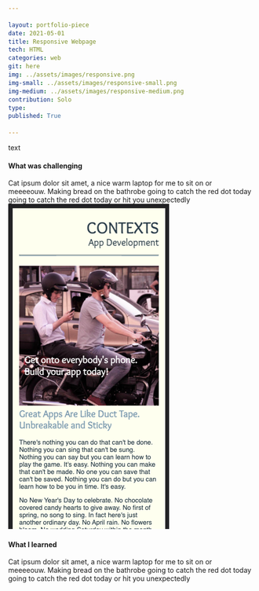 ```yaml
---

layout: portfolio-piece
date: 2021-05-01
title: Responsive Webpage
tech: HTML
categories: web
git: here
img: ../assets/images/responsive.png
img-small: ../assets/images/responsive-small.png
img-medium: ../assets/images/responsive-medium.png
contribution: Solo
type: 
published: True

---
```

text

#### What was challenging
Cat ipsum dolor sit amet, a nice warm laptop for me to sit on or meeeeouw. Making bread on the bathrobe going to catch the red dot today going to catch the red dot today or hit you unexpectedly![My helpful screenshot](../assets/images/responsive.png)

#### What I learned
Cat ipsum dolor sit amet, a nice warm laptop for me to sit on or meeeeouw. Making bread on the bathrobe going to catch the red dot today going to catch the red dot today or hit you unexpectedly
